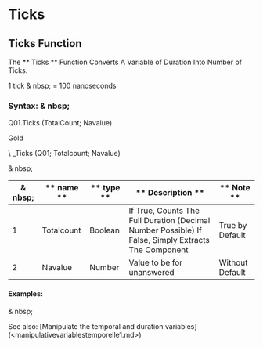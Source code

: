 # Ticks

## Ticks Function

The ** Ticks ** Function Converts A Variable of Duration Into Number of Ticks.

&#49; tick & nbsp; = 100 nanoseconds

### Syntax: & nbsp;

Q01.Ticks (TotalCount; Navalue)

Gold

\ _Ticks (Q01; Totalcount; Navalue)

& nbsp;

| & nbsp; | ** name ** | ** type ** | ** Description ** | ** Note ** |
| --- | --- | --- | --- | --- |
| &#49; | Totalcount | Boolean | If True, Counts The Full Duration (Decimal Number Possible) If False, Simply Extracts The Component | True by Default |
| &#50; | Navalue | Number | Value to be for unanswered | Without Default |


#### Examples:

& nbsp;

See also: [Manipulate the temporal and duration variables] (<manipulativevariablestemporelle1.md>)